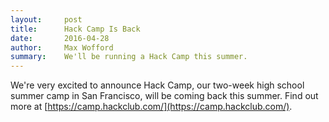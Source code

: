 ```yaml
---
layout:     post
title:      Hack Camp Is Back
date:       2016-04-28
author:     Max Wofford
summary:    We'll be running a Hack Camp this summer.
---
```


We're very excited to announce Hack Camp, our two-week high school summer camp
in San Francisco, will be coming back this summer. Find out more at
[https://camp.hackclub.com/](https://camp.hackclub.com/).
